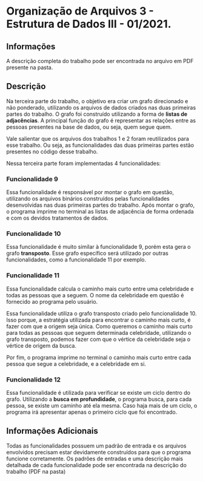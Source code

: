 # Organização de Arquivos 3 - Estrutura de Dados III - 01/2021.
 
## Informações
 
A descrição completa do trabalho pode ser encontrada no arquivo em PDF presente na pasta.
 
## Descrição
 
Na terceira parte do trabalho, o objetivo era criar um grafo direcionado e não ponderado, utilizando os arquivos de dados criados nas duas primeiras partes do trabalho. O grafo foi construído utilizando a forma de **listas de adjacências**. A principal função do grafo é representar as relações entre as pessoas presentes na base de dados, ou seja, quem segue quem.
 
Vale salientar que os arquivos dos trabalhos 1 e 2 foram reutilizados para esse trabalho. Ou seja, as funcionalidades das duas primeiras partes estão presentes no código desse trabalho.
 
Nessa terceira parte foram implementadas 4 funcionalidades:
 
### Funcionalidade 9
 
Essa funcionalidade é responsável por montar o grafo em questão, utilizando os arquivos binários construídos pelas funcionalidades desenvolvidas nas duas primeiras partes do trabalho. Após montar o grafo, o programa imprime no terminal as listas de adjacência de forma ordenada e com os devidos tratamentos de dados.
 
### Funcionalidade 10
 
Essa funcionalidade é muito similar à funcionalidade 9, porém esta gera o grafo **transposto**. Esse grafo específico será utilizado por outras funcionalidades, como a funcionalidade 11 por exemplo.
 
### Funcionalidade 11
 
Essa funcionalidade calcula o caminho mais curto entre uma celebridade e todas as pessoas que a seguem. O nome da celebridade em questão é fornecido ao programa pelo usuário.
 
Essa funcionalidade utiliza o grafo transposto criado pelo funcionalidade 10. Isso porque, a estratégia utilizada para encontrar o caminho mais curto, é fazer com que a origem seja única. Como queremos o caminho mais curto para todas as pessoas que seguem determinada celebridade, utilizando o grafo transposto, podemos fazer com que o vértice da celebridade seja o vértice de origem da busca.
 
Por fim, o programa imprime no terminal o caminho mais curto entre cada pessoa que segue a celebridade, e a celebridade em si.
 
### Funcionalidade 12
 
Essa funcionalidade é utilizada para verificar se existe um ciclo dentro do grafo. Utilizando a **busca em profundidade**, o programa busca, para cada pessoa, se existe um caminho até ela mesma. Caso haja mais de um ciclo, o programa irá apresentar apenas o primeiro ciclo que foi encontrado.
 
 
## Informações Adicionais
 
Todas as funcionalidades possuem um padrão de entrada e os arquivos envolvidos precisam estar devidamente construídos para que o programa funcione corretamente. Os padrões de entradas e uma descrição mais detalhada de cada funcionalidade pode ser encontrada na descrição do trabalho (PDF na pasta)
 
 
 

